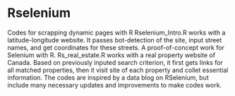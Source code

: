 # Rselenium
Codes for scrapping dynamic pages with R
Rselenium_Intro.R works with a latitude-longitude website. It passes bot-detection of the site, input street names, and get coordinates for these streets. A proof-of-concept work for Selenium with R.
Rs_real_estate.R works with a real property website of Canada. Based on previously inputed search criterion, it first gets links for all matched properties, then it visit site of each property and collet essential information. The codes are inspired by a data blog on RSelenium, but include many necessary updates and improvements to make codes work.
